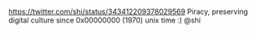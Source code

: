 https://twitter.com/shi/status/343412209378029569 Piracy, preserving digital culture since 0x00000000 (1970) unix time :) @shi